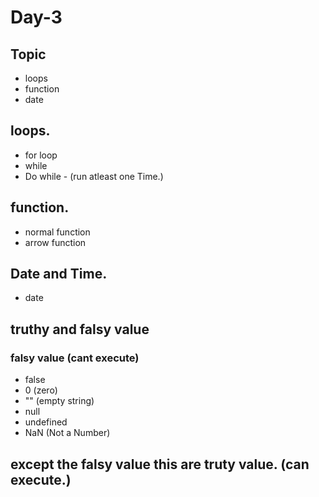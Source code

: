 # Day-3

## Topic
- loops 
- function
- date 

## loops.
- for loop
- while
- Do while - (run atleast one Time.)

## function.
- normal function
- arrow function

## Date and Time.
- date

## truthy and falsy value

### falsy value (cant execute)

- false
- 0 (zero)
- "" (empty string)
- null
- undefined
- NaN (Not a Number)

## except the falsy value this are truty value. (can execute.)